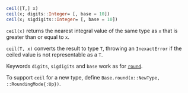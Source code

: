 ```julia
ceil([T,] x)
ceil(x; digits::Integer= [, base = 10])
ceil(x; sigdigits::Integer= [, base = 10])
```

`ceil(x)` returns the nearest integral value of the same type as `x` that is greater than or equal to `x`.

`ceil(T, x)` converts the result to type `T`, throwing an `InexactError` if the ceiled value is not representable as a `T`.

Keywords `digits`, `sigdigits` and `base` work as for [`round`](@ref).

To support `ceil` for a new type, define `Base.round(x::NewType, ::RoundingMode{:Up})`.

